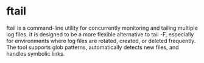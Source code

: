 # ftail
ftail is a command-line utility for concurrently monitoring and tailing multiple log files. It is designed to be a more flexible alternative to tail \-F, especially for environments where log files are rotated, created, or deleted frequently. The tool supports glob patterns, automatically detects new files, and handles symbolic links.
